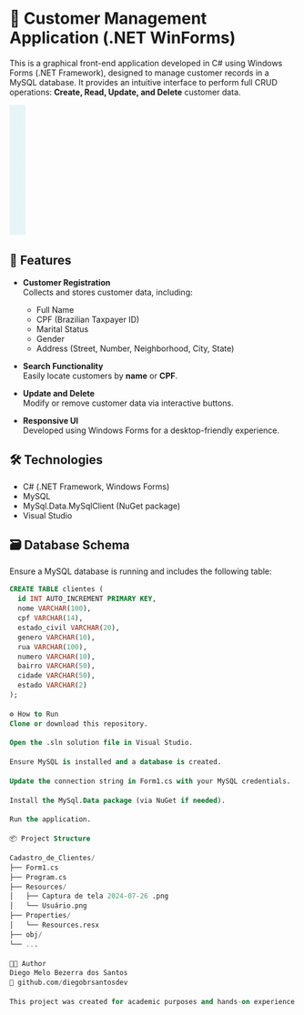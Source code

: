 # 🧾 Customer Management Application (.NET WinForms)

This is a graphical front-end application developed in C# using Windows Forms (.NET Framework), designed to manage customer records in a MySQL database. It provides an intuitive interface to perform full CRUD operations: **Create, Read, Update, and Delete** customer data.

![Image](Cadastro_de_Clientes/Resources/Captura%20de%20tela%202024-07-26%20.png)

## 🚀 Features

- **Customer Registration**  
  Collects and stores customer data, including:
  - Full Name
  - CPF (Brazilian Taxpayer ID)
  - Marital Status
  - Gender
  - Address (Street, Number, Neighborhood, City, State)

- **Search Functionality**  
  Easily locate customers by **name** or **CPF**.

- **Update and Delete**  
  Modify or remove customer data via interactive buttons.

- **Responsive UI**  
  Developed using Windows Forms for a desktop-friendly experience.

## 🛠️ Technologies

- C# (.NET Framework, Windows Forms)
- MySQL
- MySql.Data.MySqlClient (NuGet package)
- Visual Studio

## 🗃️ Database Schema

Ensure a MySQL database is running and includes the following table:

```sql
CREATE TABLE clientes (
  id INT AUTO_INCREMENT PRIMARY KEY,
  nome VARCHAR(100),
  cpf VARCHAR(14),
  estado_civil VARCHAR(20),
  genero VARCHAR(10),
  rua VARCHAR(100),
  numero VARCHAR(10),
  bairro VARCHAR(50),
  cidade VARCHAR(50),
  estado VARCHAR(2)
);

⚙️ How to Run
Clone or download this repository.

Open the .sln solution file in Visual Studio.

Ensure MySQL is installed and a database is created.

Update the connection string in Form1.cs with your MySQL credentials.

Install the MySql.Data package (via NuGet if needed).

Run the application.

📦 Project Structure

Cadastro_de_Clientes/
├── Form1.cs
├── Program.cs
├── Resources/
│   ├── Captura de tela 2024-07-26 .png
│   └── Usuário.png
├── Properties/
│   └── Resources.resx
├── obj/
└── ...

👨‍💻 Author
Diego Melo Bezerra dos Santos
🔗 github.com/diegobrsantosdev

This project was created for academic purposes and hands-on experience with Windows Forms and MySQL integration.
